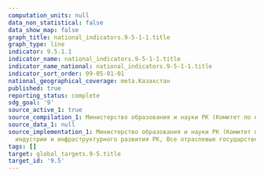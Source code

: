 ```yaml
---
computation_units: null
data_non_statistical: false
data_show_map: false
graph_title: national_indicators.9-5-1-1.title
graph_type: line
indicator: 9.5.1.1
indicator_name: national_indicators.9-5-1-1.title
indicator_name_national: national_indicators.9-5-1-1.title
indicator_sort_order: 09-05-01-01
national_geographical_coverage: meta.Казахстан
published: true
reporting_status: complete
sdg_goal: '9'
source_active_1: true
source_compilation_1: Министерство образования и науки РК (Комитет по науке)
source_data_1: null
source_implementation_1: Министерство образования и науки РК (Комитет по науке), Министерство
  индустрии и инфраструктурного развития РК, Все отраслевые государственные органы
tags: []
target: global_targets.9-5.title
target_id: '9.5'
---
```

